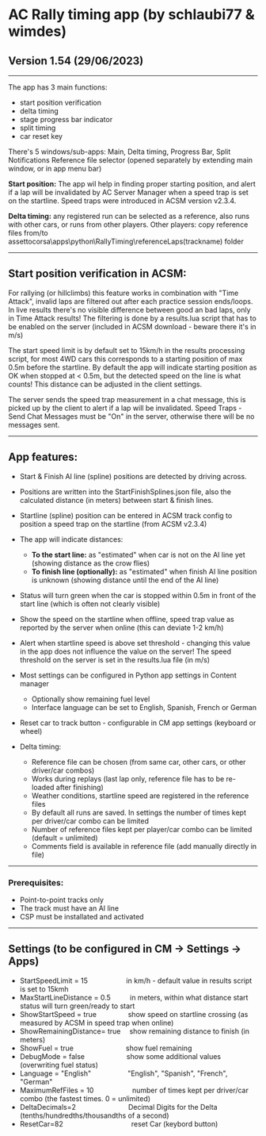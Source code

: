 # AC Rally timing app (by schlaubi77 & wimdes)

## Version 1.54 (29/06/2023)

***

The app has 3 main functions:
- start position verification
- delta timing 
- stage progress bar indicator
- split timing 
- car reset key

There's 5 windows/sub-apps: Main, Delta timing, Progress Bar, Split Notifications Reference file selector (opened separately by extending main window, or in app menu bar)

**Start position:** The app wil help in finding proper starting position, and alert if a lap will be invalidated by AC Server Manager when a speed trap is set on the startline. Speed traps were introduced in ACSM version v2.3.4.

**Delta timing:** any registered run can be selected as a reference, also runs with other cars, or runs from other players.
Other players: copy reference files from/to assettocorsa\apps\python\RallyTiming\referenceLaps\(trackname) folder

***

## Start position verification in ACSM:

For rallying (or hillclimbs) this feature works in combination with "Time Attack", invalid laps are filtered out after each practice session ends/loops. In live results there's no visible difference between good an bad laps, only in Time Attack results! The filtering is done by a results.lua script that has to be enabled on the server (included in ACSM download - beware there it's in m/s)

The start speed limit is by default set to 15km/h in the results processing script, for most 4WD cars this corresponds to a starting position of max 0.5m before the startline. By default the app will indicate starting position as OK when stopped at < 0.5m, but the detected speed on the line is what counts! This distance can be adjusted in the client settings.

The server sends the speed trap measurement in a chat message, this is picked up by the client to alert if a lap will be invalidated.
Speed Traps - Send Chat Messages must be "On" in the server, otherwise there will be no messages sent.

***

## App features:

- Start & Finish AI line (spline) positions are detected by driving across.  
- Positions are written into the StartFinishSplines.json file, also the calculated distance (in meters) between start & finish lines.
- Startline (spline) position can be entered in ACSM track config to position a speed trap on the startline (from ACSM v2.3.4)
- The app will indicate distances:
  - **To the start line:** as "estimated" when car is not on the AI line yet (showing distance as the crow flies)
  - **To finish line (optionally):** as "estimated" when finish AI line position is unknown (showing distance until the end of the AI line)
- Status will turn green when the car is stopped within 0.5m in front of the start line (which is often not clearly visible)
- Show the speed on the startline when offline, speed trap value as reported by the server when online (this can deviate 1-2 km/h)
- Alert when startline speed is above set threshold - changing this value in the app does not influence the value on the server!
  The speed threshold on the server is set in the results.lua file (in m/s)
- Most settings can be configured in Python app settings in Content manager
  * Optionally show remaining fuel level
  * Interface language can be set to English, Spanish, French or German
- Reset car to track button - configurable in CM app settings (keyboard or wheel)

- Delta timing: 
  * Reference file can be chosen (from same car, other cars, or other driver/car combos)
  * Works during replays (last lap only, reference file has to be re-loaded after finishing)
  * Weather conditions, startline speed are registered in the reference files
  * By default all runs are saved. In settings the number of times kept per driver/car combo can be limited
  * Number of reference files kept per player/car combo can be limited (default = unlimited)
  * Comments field is available in reference file (add manually directly in file)

***

### Prerequisites:
- Point-to-point tracks only
- The track must have an AI line
- CSP must be installated and activated

***

## Settings (to be configured in CM -> Settings -> Apps)

- StartSpeedLimit = 15 &emsp;&emsp;&emsp;&emsp;&emsp; in km/h - default value in results script is set to 15kmh
- MaxStartLineDistance = 0.5 &emsp;&emsp;&ensp;in meters, within what distance start status will turn green/ready to start
- ShowStartSpeed = true &emsp;&emsp;&emsp;&emsp; show speed on startline crossing (as measured by ACSM in speed trap when online)
- ShowRemainingDistance= true&emsp; show remaining distance to finish (in meters)
- ShowFuel = true &emsp;&emsp;&emsp;&emsp;&emsp;&emsp;&emsp; show fuel remaining
- DebugMode = false &emsp;&emsp;&emsp;&emsp;&emsp;&ensp; show some additional values (overwriting fuel status)
- Language = "English"&emsp;&emsp;&emsp;&emsp;&emsp; "English", "Spanish", "French", "German"
- MaximumRefFiles = 10 &emsp;&emsp;&emsp;&emsp;&emsp; number of times kept per driver/car combo (the fastest times. 0 = unlimited)
- DeltaDecimals=2 &emsp;&emsp;&emsp;&emsp;&emsp;&emsp;&emsp; Decimal Digits for the Delta (tenths/hundredths/thousandths of a second)
- ResetCar=82 &emsp;&emsp;&emsp;&emsp;&emsp;&emsp;&emsp;&emsp;&emsp;&nbsp; reset Car (keybord button)
